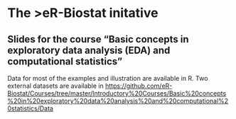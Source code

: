 # The >eR-Biostat initative
## Slides for the course “Basic concepts in exploratory data analysis (EDA) and computational statistics”

Data for most of the examples and illustration are available in R. Two external datasets are available in https://github.com/eR-Biostat/Courses/tree/master/Introductory%20Courses/Basic%20concepts%20in%20exploratory%20data%20analysis%20and%20computational%20statistics/Data

